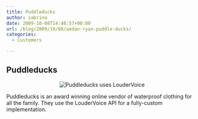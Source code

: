 ```yaml
---
title: Puddleducks
author: sabrina
date: 2009-10-08T14:48:57+00:00
url: /blog/2009/10/08/aedan-ryan-puddle-ducks/
categories:
  - Customers

---
```

## Puddleducks

<p style="text-align: center;">
  <img class="size-full wp-image-476 aligncenter" title="Puddleducks uses LouderVoice" src="https://loudervoice.com/wp-content/uploads/2009/10/08/aedan-ryan-puddle-ducks/logo_puddleducks2.jpg" alt="Puddleducks uses LouderVoice" />
</p>

Puddleducks is an award winning online vendor of waterproof clothing for all the family. They use the LouderVoice API for a fully-custom implementation.